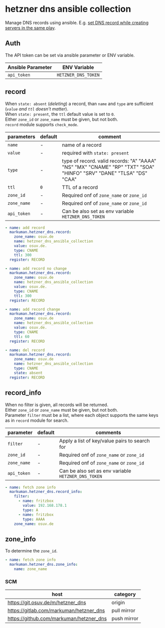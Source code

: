 # hetzner dns ansible collection

Manage DNS records using ansible. E.g. [set DNS record while creating servers in the same play](https://git.osuv.de/m/hetzner_dns/wiki/Home).

## Auth

The API token can be set via ansible parameter or ENV variable.

| **Ansible Parameter** | **ENV Variable** |
| --- | --- |
| `api_token` | `HETZNER_DNS_TOKEN` |


## record

When `state: absent` (_deleting_) a record, than `name` and `type` are sufficient (_`value` and `ttl` doesn't matter_).  
When `state: present`, the `ttl` default value  is set to `0`.  
Either `zone_id` or `zone_name`  must be given, but not both.  
`record` module supports `check_mode`.

| parameters | default | comment |
| --- | --- | --- |
| `name` | - | name of a record |
| `value` | - | required with `state: present` |
| `type` | - | type of record. valid records: "A" "AAAA" "NS" "MX" "CNAME" "RP" "TXT" "SOA" "HINFO" "SRV" "DANE" "TLSA" "DS" "CAA" |
| `ttl` | `0` | TTL of a record |
| `zone_id` | - | Required onf of `zone_name` or `zone_id` |
| `zone_name` | - | Required onf of `zone_name` or `zone_id` |
| `api_token` | - | Can be also set as env variable `HETZNER_DNS_TOKEN` |


```yml
- name: add record
  markuman.hetzner_dns.record:
    zone_name: osuv.de
    name: hetzner_dns_ansible_collection
    value: osuv.de.
    type: CNAME
    ttl: 300
  register: RECORD

- name: add record no change
  markuman.hetzner_dns.record:
    zone_name: osuv.de
    name: hetzner_dns_ansible_collection
    value: osuv.de.
    type: CNAME
    ttl: 300
  register: RECORD

- name: add record change
  markuman.hetzner_dns.record:
    zone_name: osuv.de
    name: hetzner_dns_ansible_collection
    value: osuv.de.
    type: CNAME
    ttl: 60
  register: RECORD

- name: del record
  markuman.hetzner_dns.record:
    zone_name: osuv.de
    name: hetzner_dns_ansible_collection
    type: CNAME
    state: absent
  register: RECORD
```

## record_info

When no filter is given, all records will be returned.  
Either `zone_id` or `zone_name`  must be given, but not both.  
Parameter `filter` must be a list, where each object supports the same keys as in `record`  module for search.

| parameter | default | comments |
| --- | --- | --- |
| `filter` | - | Apply a list of key/value pairs to search for |
| `zone_id` | - | Required onf of `zone_name` or `zone_id` |
| `zone_name` | - | Required onf of `zone_name` or `zone_id` |
| `api_token` | - | Can be also set as env variable `HETZNER_DNS_TOKEN` |


```yml
- name: fetch zone info
  markuman.hetzner_dns.record_info:
    filter:
      - name: fritzbox
        value: 192.168.178.1
        type: A
      - name: fritzbox
        type: AAAA
    zone_name: osuv.de
```

## zone_info

To determine the `zone_id`.

```yml
- name: fetch zone info
  markuman.hetzner_dns.zone_info:
    name: zone_name
```

### SCM

| **host** | **category** |
| --- | --- |
| https://git.osuv.de/m/hetzner_dns | origin |
| https://gitlab.com/markuman/hetzner_dns | pull mirror |
| https://github.com/markuman/hetzner_dns | push mirror |